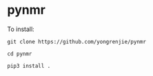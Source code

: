 # pynmr

To install:

    git clone https://github.com/yongrenjie/pynmr

    cd pynmr

    pip3 install .
